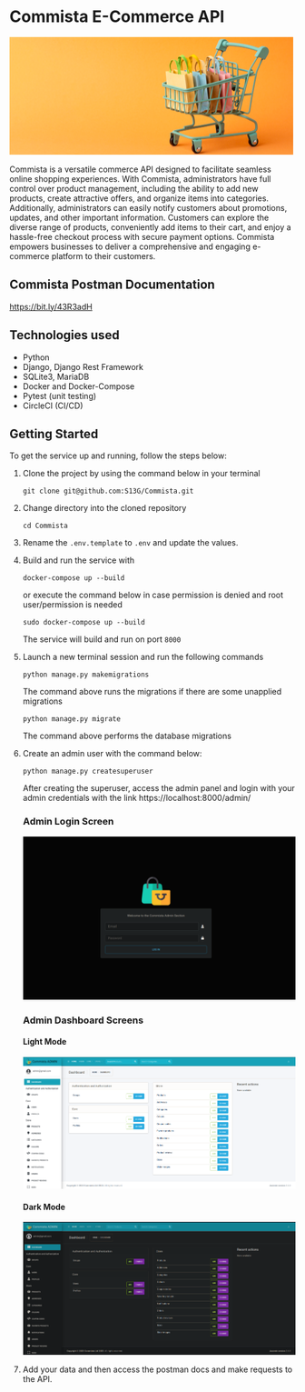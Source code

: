 # Commista E-Commerce API

![bg.png](static%2Fbg.png)

Commista is a versatile commerce API designed to facilitate seamless online shopping experiences. With Commista,
administrators have full control over product management, including the ability to add new products, create attractive
offers, and organize items into categories. Additionally, administrators can easily notify customers about promotions,
updates, and other important information. Customers can explore the diverse range of products, conveniently add items to
their cart, and enjoy a hassle-free checkout process with secure payment options. Commista empowers businesses to
deliver a comprehensive and engaging e-commerce platform to their customers.

## Commista Postman Documentation

https://bit.ly/43R3adH

## Technologies used

- Python
- Django, Django Rest Framework
- SQLite3, MariaDB
- Docker and Docker-Compose
- Pytest (unit testing)
- CircleCI (CI/CD)

## Getting Started

To get the service up and running, follow the steps below:

1) Clone the project by using the command below in your terminal
    ```
    git clone git@github.com:S13G/Commista.git
    ```
2) Change directory into the cloned repository
    ```
    cd Commista
    ```
3) Rename the ``.env.template`` to ``.env`` and update the values.

4) Build and run the service with
   ```
   docker-compose up --build
   ```
   or execute the command below in case permission is denied and root user/permission is needed
   ```
   sudo docker-compose up --build
   ```
   The service will build and run on port ``8000``
5) Launch a new terminal session and run the following commands
   ```
   python manage.py makemigrations
   ```
   The command above runs the migrations if there are some unapplied migrations
   ```
   python manage.py migrate
   ```
   The command above performs the database migrations
6) Create an admin user with the command below:
   ```
   python manage.py createsuperuser
   ```
   After creating the superuser, access the admin panel and login with your admin credentials with the
   link https://localhost:8000/admin/

   ### Admin Login Screen

   ![img.png](static/img.png)

   ### Admin Dashboard Screens

   #### Light Mode

   ![pic2.png](static%2Fpic2.png)

   #### Dark Mode

   ![pic3.png](static%2Fpic3.png)

7) Add your data and then access the postman docs and make requests to the API.